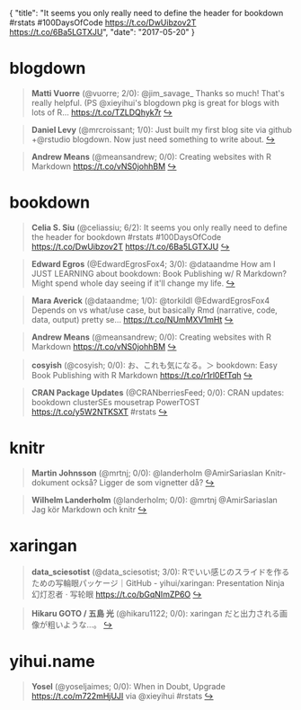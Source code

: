 {
  "title": "It seems you only really need to define the header for bookdown #rstats #100DaysOfCode https://t.co/DwUibzov2T https://t.co/6Ba5LGTXJU",
  "date": "2017-05-20"
}

# blogdown

> **Matti Vuorre** (@vuorre; 2/0): @jim_savage_ Thanks so much! That's really helpful. (PS @xieyihui's blogdown pkg is great for blogs with lots of R… https://t.co/TZLDQhyk7r  [&#8618;](https://twitter.com/xieyihui/status/865715507990847488)

<!-- -->


> **Daniel Levy** (@mrcroissant; 1/0): Just built my first blog site via github +@rstudio blogdown. Now just need something to write about.  [&#8618;](https://twitter.com/xieyihui/status/865987611474702336)

<!-- -->


> **Andrew Means** (@meansandrew; 0/0): Creating websites with R Markdown https://t.co/vNS0johhBM  [&#8618;](https://twitter.com/xieyihui/status/866057445856210944)

<!-- -->


# bookdown

> **Celia S. Siu** (@celiassiu; 6/2): It seems you only really need to define the header for bookdown #rstats #100DaysOfCode https://t.co/DwUibzov2T https://t.co/6Ba5LGTXJU  [&#8618;](https://twitter.com/xieyihui/status/865840791809253376)

<!-- -->


> **Edward Egros** (@EdwardEgrosFox4; 3/0): @dataandme How am I JUST LEARNING about bookdown: Book Publishing w/ R Markdown? Might spend whole day seeing if it'll change my life.  [&#8618;](https://twitter.com/xieyihui/status/865967531089121280)

<!-- -->


> **Mara Averick** (@dataandme; 1/0): @torkildl @EdwardEgrosFox4 Depends on vs what/use case, but basically Rmd (narrative, code, data, output) pretty se… https://t.co/NUmMXV1mHt  [&#8618;](https://twitter.com/xieyihui/status/866021007001346048)

<!-- -->


> **Andrew Means** (@meansandrew; 0/0): Creating websites with R Markdown https://t.co/vNS0johhBM  [&#8618;](https://twitter.com/xieyihui/status/866057445856210944)

<!-- -->


> **cosyish** (@cosyish; 0/0): お、これも気になる。＞ bookdown: Easy Book Publishing with R Markdown https://t.co/r1rl0EfTqh  [&#8618;](https://twitter.com/xieyihui/status/865927574605537280)

<!-- -->


> **CRAN Package Updates** (@CRANberriesFeed; 0/0): CRAN updates: bookdown clusterSEs mousetrap PowerTOST https://t.co/y5W2NTKSXT #rstats  [&#8618;](https://twitter.com/xieyihui/status/865840179902283776)

<!-- -->


# knitr

> **Martin Johnsson** (@mrtnj; 0/0): @landerholm @AmirSariaslan Knitr-dokument också? Ligger de som vignetter då?  [&#8618;](https://twitter.com/xieyihui/status/865866167721877504)

<!-- -->


> **Wilhelm Landerholm** (@landerholm; 0/0): @mrtnj @AmirSariaslan Jag kör Markdown och knitr  [&#8618;](https://twitter.com/xieyihui/status/865860857091248130)

<!-- -->


# xaringan

> **data_sciesotist** (@data_sciesotist; 3/0): Rでいい感じのスライドを作るための写輪眼パッケージ｜GitHub - yihui/xaringan: Presentation Ninja 幻灯忍者 · 写轮眼 https://t.co/bGqNImZP6O  [&#8618;](https://twitter.com/xieyihui/status/865846426420391937)

<!-- -->


> **Hikaru GOTO / 五島 光** (@hikaru1122; 0/0): xaringan だと出力される画像が粗いような…。  [&#8618;](https://twitter.com/xieyihui/status/865755865718050816)

<!-- -->


# yihui.name

> **Yosel** (@yoseljaimes; 0/0): When in Doubt, Upgrade https://t.co/m722mHjUJI via @xieyihui #rstats  [&#8618;](https://twitter.com/xieyihui/status/866033454114385920)

<!-- -->


